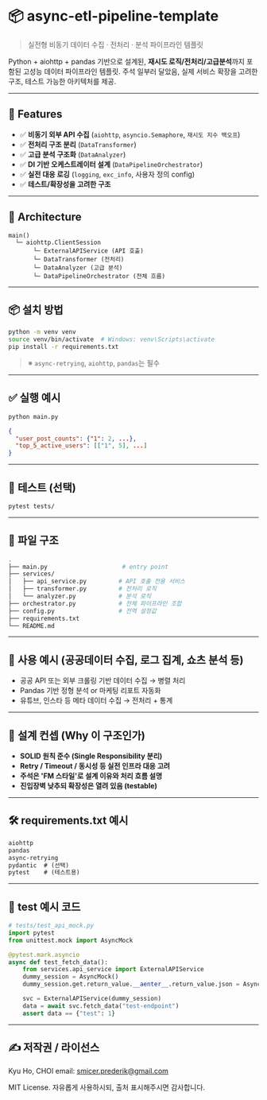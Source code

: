 # 📦 async-etl-pipeline-template

> 실전형 비동기 데이터 수집 · 전처리 · 분석 파이프라인 템플릿

Python + aiohttp + pandas 기반으로 설계된, **재시도 로직/전처리/고급분석**까지 포함된 고성능 데이터 파이프라인 템플릿. 
주석 일부러 달았음, 실제 서비스 확장을 고려한 구조, 테스트 가능한 아키텍처를 제공.

---

## 🚀 Features

- ✅ **비동기 외부 API 수집** (`aiohttp`, `asyncio.Semaphore`, `재시도 지수 백오프`)
- ✅ **전처리 구조 분리** (`DataTransformer`)
- ✅ **고급 분석 구조화** (`DataAnalyzer`)
- ✅ **DI 기반 오케스트레이터 설계** (`DataPipelineOrchestrator`)
- ✅ **실전 대응 로깅** (`logging`, `exc_info`, 사용자 정의 config)
- ✅ **테스트/확장성을 고려한 구조**

---

## 🧱 Architecture

```plaintext
main()
  └─ aiohttp.ClientSession
       └─ ExternalAPIService (API 호출)
       └─ DataTransformer (전처리)
       └─ DataAnalyzer (고급 분석)
       └─ DataPipelineOrchestrator (전체 흐름)
```

---

## 📦 설치 방법

```bash
python -m venv venv
source venv/bin/activate  # Windows: venv\Scripts\activate
pip install -r requirements.txt
```

> ※ `async-retrying`, `aiohttp`, `pandas`는 필수

---

## ✅ 실행 예시

```bash
python main.py
```

```json
{
  "user_post_counts": {"1": 2, ...},
  "top_5_active_users": [["1", 5], ...]
}
```

---

## 🧪 테스트 (선택)

```bash
pytest tests/
```

---

## 📁 파일 구조

```bash
.
├── main.py                     # entry point
├── services/
│   ├── api_service.py         # API 호출 전용 서비스
│   ├── transformer.py         # 전처리 로직
│   └── analyzer.py            # 분석 로직
├── orchestrator.py            # 전체 파이프라인 조합
├── config.py                  # 전역 설정값
├── requirements.txt
└── README.md
```

---

## 📌 사용 예시 (공공데이터 수집, 로그 집계, 쇼츠 분석 등)

- 공공 API 또는 외부 크롤링 기반 데이터 수집 → 병렬 처리
- Pandas 기반 정형 분석 or 마케팅 리포트 자동화
- 유튜브, 인스타 등 메타 데이터 수집 → 전처리 + 통계

---

## 🧠 설계 컨셉 (Why 이 구조인가)

- **SOLID 원칙 준수 (Single Responsibility 분리)**
- **Retry / Timeout / 동시성 등 실전 인프라 대응 고려**
- **주석은 'FM 스타일'로 설계 이유와 처리 흐름 설명**
- **진입장벽 낮추되 확장성은 열려 있음 (testable)**

---

## 🛠 requirements.txt 예시

```txt
aiohttp
pandas
async-retrying
pydantic  # (선택)
pytest    # (테스트용)
```

---

## 🧪 test 예시 코드

```python
# tests/test_api_mock.py
import pytest
from unittest.mock import AsyncMock

@pytest.mark.asyncio
async def test_fetch_data():
    from services.api_service import ExternalAPIService
    dummy_session = AsyncMock()
    dummy_session.get.return_value.__aenter__.return_value.json = AsyncMock(return_value={"test": 1})

    svc = ExternalAPIService(dummy_session)
    data = await svc.fetch_data("test-endpoint")
    assert data == {"test": 1}
```

---

## ✍️ 저작권 / 라이선스
Kyu Ho, CHOI
email: smicer.prederik@gmail.com

MIT License. 자유롭게 사용하시되, 출처 표시해주시면 감사합니다.
